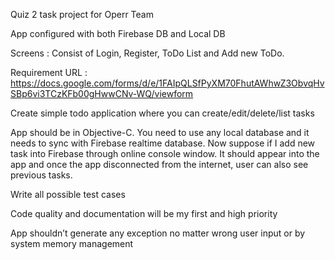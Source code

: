 Quiz 2 task project for Operr Team


App configured with both Firebase DB and Local DB

Screens : Consist of Login, Register, ToDo List and Add new ToDo.

Requirement URL : https://docs.google.com/forms/d/e/1FAIpQLSfPyXM70FhutAWhwZ3ObvqHvSBp6vi3TCzKFb00gHwwCNv-WQ/viewform

Create simple todo application where you can create/edit/delete/list tasks

App should be in  Objective-C. You need to use any local database and it needs to sync with Firebase realtime database. Now suppose if I add new task into Firebase through online console window. It should appear into the app and once the app disconnected from the internet, user can also see previous tasks.

Write all possible test cases

Code quality and documentation will be my first and high priority

App shouldn’t generate any exception no matter wrong user input or by system memory management
